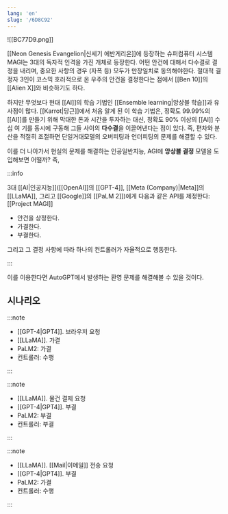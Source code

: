 ```yaml
---
lang: 'en'
slug: '/6D8C92'
---
```


![[BC77D9.png]]

[[Neon Genesis Evangelion|신세기 에반게리온]]에 등장하는 슈퍼컴퓨터 시스템 MAGI는 3대의 독자적 인격을 가진 개체로 등장한다. 어떤 안건에 대해서 다수결로 결정을 내리며, 중요한 사항의 경우 (자폭 등) 모두가 만장일치로 동의해야한다. 절대적 결정자 3인이 코스믹 호러적으로 온 우주의 안건을 결정한다는 점에서 [[Ben 10]]의 [[Alien X]]와 비슷하기도 하다.

하지만 무엇보다 현대 [[AI]]의 학습 기법인 [[Ensemble learning|앙상블 학습]]과 유사점이 많다. [[Karrot|당근]]에서 처음 알게 된 이 학습 기법은, 정확도 99.99%의 [[AI]]를 만들기 위해 막대한 돈과 시간을 투자하는 대신, 정확도 90% 이상의 [[AI]] 수십 여 기를 동시에 구동해 그들 사이의 **다수결**을 이끌어낸다는 점이 있다. 즉, 편차와 분산을 적절히 조절하면 단일거대모델의 오버피팅과 언더피팅의 문제를 해결할 수 있다.

이를 더 나아가서 현실의 문제를 해결하는 인공일반지능, AGI에 **앙상블 결정** 모델을 도입해보면 어떨까? 즉,

:::info

3대 [[AI|인공지능]]([[OpenAI]]의 [[GPT-4]], [[Meta (Company)|Meta]]의 [[LLaMA]], 그리고 [[Google]]의 [[PaLM 2]])에게 다음과 같은 API를 제정한다: [[Project MAGI]]

- 안건을 상정한다.
- 가결한다.
- 부결한다.

그리고 그 결정 사항에 따라 하나의 컨트롤러가 자율적으로 행동한다.

:::

이를 이용한다면 AutoGPT에서 발생하는 환영 문제를 해결해볼 수 있을 것이다.

## 시나리오

:::note

- [[GPT-4|GPT4]]. 브라우저 요청
- [[LLaMA]]. 가결
- PaLM2: 가결
- 컨트롤러: 수행

:::

:::note

- [[LLaMA]]. 물건 결제 요청
- [[GPT-4|GPT4]]. 부결
- PaLM2: 부결
- 컨트롤러: 부결

:::

:::note

- [[LLaMA]]. [[Mail|이메일]] 전송 요청
- [[GPT-4|GPT4]]. 부결
- PaLM2: 가결
- 컨트롤러: 수행

:::
